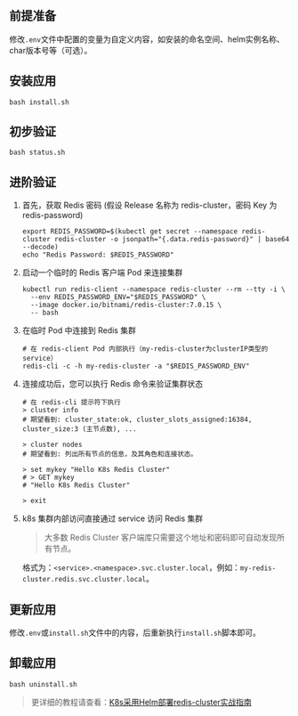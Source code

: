 前提准备
---

修改`.env`文件中配置的变量为自定义内容，如安装的命名空间、helm实例名称、char版本号等（可选）。

安装应用
---

```shell
bash install.sh
```

初步验证
---

```shell
bash status.sh
```

进阶验证
---

1. 首先，获取 Redis 密码 (假设 Release 名称为 redis-cluster，密码 Key 为 redis-password)
    ```shell
    export REDIS_PASSWORD=$(kubectl get secret --namespace redis-cluster redis-cluster -o jsonpath="{.data.redis-password}" | base64 --decode)
    echo "Redis Password: $REDIS_PASSWORD"
    ```
   
2. 启动一个临时的 Redis 客户端 Pod 来连接集群
    ```shell
    kubectl run redis-client --namespace redis-cluster --rm --tty -i \
      --env REDIS_PASSWORD_ENV="$REDIS_PASSWORD" \
      --image docker.io/bitnami/redis-cluster:7.0.15 \
      -- bash
    ```
   
3. 在临时 Pod 中连接到 Redis 集群
    ```shell
    # 在 redis-client Pod 内部执行（my-redis-cluster为clusterIP类型的service）
    redis-cli -c -h my-redis-cluster -a "$REDIS_PASSWORD_ENV"
    ```

4. 连接成功后，您可以执行 Redis 命令来验证集群状态
    ```shell
    # 在 redis-cli 提示符下执行
    > cluster info
    # 期望看到: cluster_state:ok, cluster_slots_assigned:16384, cluster_size:3 (主节点数), ...
    
    > cluster nodes
    # 期望看到: 列出所有节点的信息，及其角色和连接状态。
    
    > set mykey "Hello K8s Redis Cluster"
    # > GET mykey
    # "Hello K8s Redis Cluster"
    
    > exit
    ```
   
5. k8s 集群内部访问直接通过 service 访问 Redis 集群
   > 大多数 Redis Cluster 客户端库只需要这个地址和密码即可自动发现所有节点。

   格式为：`<service>.<namespace>.svc.cluster.local`，例如：`my-redis-cluster.redis.svc.cluster.local`。
    

更新应用
---

修改`.env`或`install.sh`文件中的内容，后重新执行`install.sh`脚本即可。

卸载应用
---

```shell
bash uninstall.sh
```

> 更详细的教程请查看：[K8s采用Helm部署redis-cluster实战指南](https://lbs.wiki/pages/5c36b781/)
